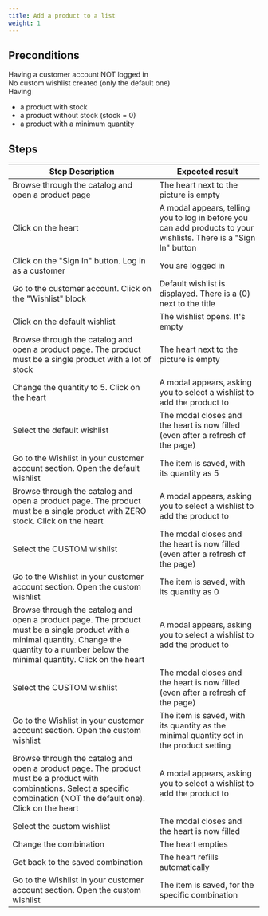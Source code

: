 ```yaml
---
title: Add a product to a list
weight: 1
---
```


## Preconditions

Having a customer account NOT logged in\
No custom wishlist created (only the default one)\
Having 
- a product with stock
- a product without stock (stock = 0)
- a product with a minimum quantity
## Steps
| Step Description | Expected result |
| ----- | ----- |
| Browse through the catalog and open a product page | The heart next to the picture is empty |
| Click on the heart | A modal appears, telling you to log in before you can add products to your wishlists. There is a "Sign In" button |
| Click on the "Sign In" button. Log in as a customer | You are logged in |
| Go to the customer account. Click on the "Wishlist" block | Default wishlist is displayed. There is a (0) next to the title |
| Click on the default wishlist | The wishlist opens. It's empty |
| Browse through the catalog and open a product page. The product must be a single product with a lot of stock | The heart next to the picture is empty |
| Change the quantity to 5. Click on the heart | A modal appears, asking you to select a wishlist to add the product to |
| Select the default wishlist | The modal closes and the heart is now filled (even after a refresh of the page) |
| Go to the Wishlist in your customer account section. Open the default wishlist | The item is saved, with its quantity as 5 |
| Browse through the catalog and open a product page. The product must be a single product with ZERO stock. Click on the heart | A modal appears, asking you to select a wishlist to add the product to |
| Select the CUSTOM wishlist | The modal closes and the heart is now filled (even after a refresh of the page) |
| Go to the Wishlist in your customer account section. Open the custom wishlist | The item is saved, with its quantity as 0 |
| Browse through the catalog and open a product page. The product must be a single product with a minimal quantity. Change the quantity to a number below the minimal quantity. Click on the heart | A modal appears, asking you to select a wishlist to add the product to |
| Select the CUSTOM wishlist | The modal closes and the heart is now filled (even after a refresh of the page) |
| Go to the Wishlist in your customer account section. Open the custom wishlist | The item is saved, with its quantity as the minimal quantity set in the product setting |
| Browse through the catalog and open a product page. The product must be a product with combinations. Select a specific combination (NOT the default one). Click on the heart | A modal appears, asking you to select a wishlist to add the product to |
| Select the custom wishlist | The modal closes and the heart is now filled |
| Change the combination | The heart empties |
| Get back to the saved combination | The heart refills automatically |
| Go to the Wishlist in your customer account section. Open the custom wishlist | The item is saved, for the specific combination |

